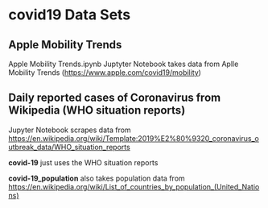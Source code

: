 # covid19 Data Sets

## Apple Mobility Trends

Apple Mobility Trends.ipynb
Juptyter Notebook takes data from Aplle Mobility Trends (https://www.apple.com/covid19/mobility)

## Daily reported cases of Coronavirus from Wikipedia (WHO situation reports)

Jupyter Notebook scrapes data from https://en.wikipedia.org/wiki/Template:2019%E2%80%9320_coronavirus_outbreak_data/WHO_situation_reports

**covid-19** just uses the WHO situation reports

**covid-19_population** also takes population data from https://en.wikipedia.org/wiki/List_of_countries_by_population_(United_Nations)
